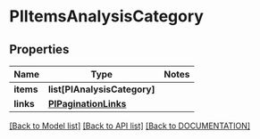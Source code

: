 # PIItemsAnalysisCategory

## Properties
Name | Type | Notes
------------ | ------------- | -------------
**items** | **list[PIAnalysisCategory]**
**links** | **[**PIPaginationLinks**](../models/PIPaginationLinks.md)**

[[Back to Model list]](../../DOCUMENTATION.md#documentation-for-models) [[Back to API list]](../../DOCUMENTATION.md#documentation-for-api-endpoints) [[Back to DOCUMENTATION]](../../DOCUMENTATION.md)
